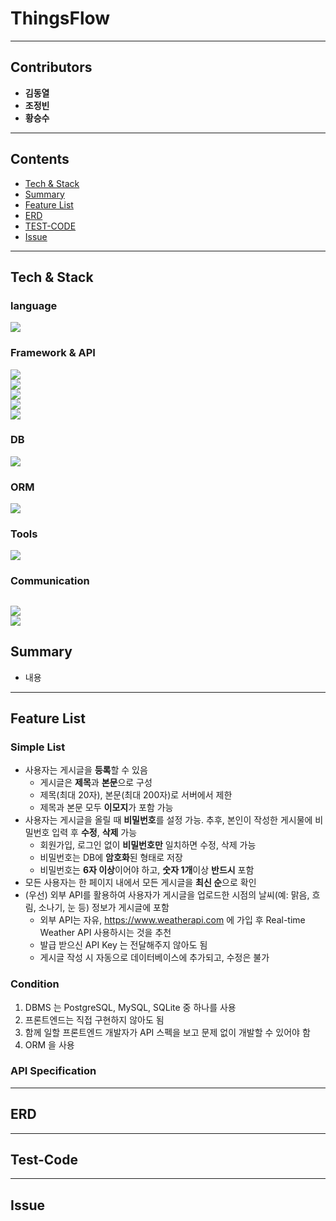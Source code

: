 # ThingsFlow

----

## Contributors
- **김동열**
- **조정빈**
- **황승수**
---
## Contents
- [Tech & Stack]()
- [Summary]()
- [Feature List]()
- [ERD]()
- [TEST-CODE]()
- [Issue]()
---

## Tech & Stack
### language
<img src="https://img.shields.io/badge/Java-17-007396?style=fflat&logo=java&logoColor=white"><Br>

### Framework & API
<img src="https://img.shields.io/badge/Spring Boot-2.7.7-6DB33F?style=flat&logo=Spring Boot&logoColor=white"/><br>
<img src="https://img.shields.io/badge/spring-6DB33F?style=flat&logo=spring&logoColor=white"><br>
<img src="https://img.shields.io/badge/gradle-02303A?style=flat&logo=gradle&logoColor=white"><Br>
<img src="https://img.shields.io/badge/Spring Security-6DB33F?style=flat&logo=Spring security&logoColor=white"><br>
<img src="https://img.shields.io/badge/Swagger-6DB33F?style=flat&logo=Swagger&logoColor=white">

### DB
<img src="https://img.shields.io/badge/PostgreSQL-4169E1?style=flat&logo=PostgreSQL&logoColor=white"><br>

### ORM
<img src="https://img.shields.io/badge/JPA-6DB33F?style=flat&logo=&logoColor=white"/><br>

### Tools
<img src="https://img.shields.io/badge/IntelliJ IDEA-000000?style=flat&logo=IntelliJ IDEA&logoColor=white"><br>

### Communication
<img src="https://img.shields.io/badge/Slack-4A154B?style=flat&logo=Slack&logoColor=white"><br>
<img src="https://img.shields.io/badge/Notion-000000?style=flat&logo=Notion&logoColor=white"><br>
---
## Summary
- 내용

---
## Feature List
### Simple List
- 사용자는 게시글을 **등록**할 수 있음
    - 게시글은 **제목**과 **본문**으로 구성
    - 제목(최대 20자), 본문(최대 200자)로 서버에서 제한
    - 제목과 본문 모두 **이모지**가 포함 가능
- 사용자는 게시글을 올릴 때 **비밀번호**를 설정 가능. 추후, 본인이 작성한 게시물에 비밀번호 입력 후 **수정**, **삭제** 가능
    - 회원가입, 로그인 없이 **비밀번호만** 일치하면 수정, 삭제 가능
    - 비밀번호는 DB에 **암호화**된 형태로 저장
    - 비밀번호는 **6자 이상**이어야 하고, **숫자 1개**이상 **반드시** 포함
- 모든 사용자는 한 페이지 내에서 모든 게시글을 **최신 순**으로 확인
- (우선) 외부 API를 활용하여 사용자가 게시글을 업로드한 시점의 날씨(예: 맑음, 흐림, 소나기, 눈 등) 정보가 게시글에 포함
    - 외부 API는 자유, https://www.weatherapi.com 에 가입 후 Real-time Weather API 사용하시는 것을 추천
    - 발급 받으신 API Key 는 전달해주지 않아도 됨
    - 게시글 작성 시 자동으로 데이터베이스에 추가되고, 수정은 불가

### Condition
1. DBMS 는 PostgreSQL, MySQL, SQLite 중 하나를 사용
2. 프론트엔드는 직접 구현하지 않아도 됨
3. 함께 일할 프론트엔드 개발자가 API 스펙을 보고 문제 없이 개발할 수 있어야 함
4. ORM 을 사용

### API Specification




---
## ERD


---
## Test-Code


---
## Issue

